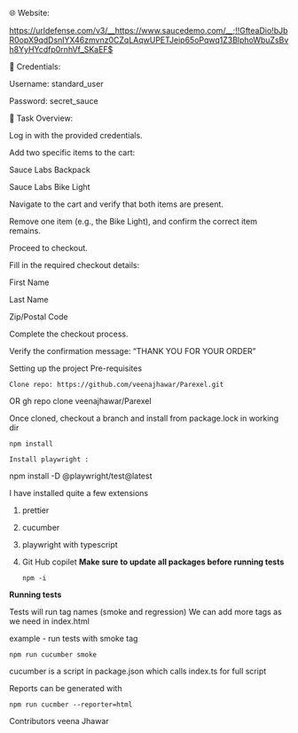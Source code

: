 🌐 Website:

https://urldefense.com/v3/__https://www.saucedemo.com/__;!!GfteaDio!bJbR0opX9qdDsnIYX46zmvnz0CZqLAqwUPETJeip65oPqwq1Z3BlphoWbuZsBvh8YyHYcdfp0rnhVf_SKaEF$

🔐 Credentials:

Username: standard_user

Password: secret_sauce

🎯 Task Overview:

Log in with the provided credentials.

Add two specific items to the cart:

Sauce Labs Backpack

Sauce Labs Bike Light

Navigate to the cart and verify that both items are present.

Remove one item (e.g., the Bike Light), and confirm the correct item remains.

Proceed to checkout.

Fill in the required checkout details:

First Name

Last Name

Zip/Postal Code

Complete the checkout process.

Verify the confirmation message: “THANK YOU FOR YOUR ORDER”

Setting up the project
Pre-requisites

    Clone repo: https://github.com/veenajhawar/Parexel.git

OR
gh repo clone veenajhawar/Parexel

Once cloned, checkout a branch and install from package.lock in working dir

    npm install

    Install playwright :

npm install -D @playwright/test@latest

I have installed quite a few extensions

1.  prettier
2.  cucumber
3.  playwright with typescript
4.  Git Hub copilet
    **Make sure to update all packages before running tests**

        npm -i

**Running tests**

Tests will run tag names (smoke and regression) We can add more tags as we need in index.html

example - run tests with smoke tag

    npm run cucumber smoke

cucumber is a script in package.json which calls index.ts for full script

Reports can be generated with

    npm run cucmber --reporter=html

Contributors
veena Jhawar
